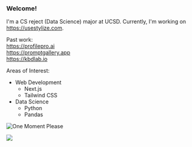 ### Welcome!

I'm a CS reject (Data Science) major at UCSD. Currently, I'm working on https://usestylize.com.

Past work:  
https://profilepro.ai  
https://promptgallery.app  
https://kbdlab.io

Areas of Interest:
* Web Development
  - Next.js
  - Tailwind CSS 
* Data Science
  - Python
  - Pandas

![One Moment Please](https://i.ibb.co/Fg69BmD/one-moment-please-by-khotsodube-deaqehe.gif)

![](https://komarev.com/ghpvc/?username=SchmitzAndrew)
